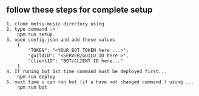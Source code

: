 ## follow these steps for complete setup 
    1. clone metsu-music directory using 
    2. type command ->
        npm run setup
    3. open config.json and add these values
        {
            "TOKEN": "<YOUR BOT TOKEN here ...>",
            "guildID": "<SERVER/GUILD ID here >",
            "clientID": "BOT/CLIENT ID here..."
        }
    4. If runing bot 1st time command must be deployed first...
        npm run deploy
    5. next time u can run bot (if u have not changed command ) using ...
        npm run bot


